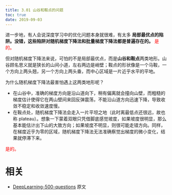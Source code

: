 ```yaml
---
title: 3.01 山谷和鞍点的问题
toc: true
date: 2019-09-03
---
```


进一步地，有人会说深度学习中的优化问题本身就很难，有太多 **局部最优点的陷阱。没错，这些陷阱对随机梯度下降法和批量梯度下降法都是普遍存在的。** <span style="color:red;">是的。</span>

但对随机梯度下降法来说，可怕的不是局部最优点，而是**山谷和鞍点**两类地形。山谷顾名思义就是狭长的山间小道，左右两边是峭壁；鞍点的形状像是一个马鞍，一个方向上两头翘，另一个方向上两头垂，而中心区域是一片近乎水平的平地。

为什么随机梯度下降法最害怕遇上这两类地形呢？

- 在山谷中，准确的梯度方向是沿山道向下，稍有偏离就会撞向山壁，而粗糙的梯度估计使得它在两山壁间来回反弹震荡，不能沿山道方向迅速下降，导致收敛不稳定和收敛速度慢。
- 在鞍点处，随机梯度下降法会走入一片平坦之地（此时离最低点还很远，故也称 plateau）。想象一下蒙着双眼只凭借脚底感觉坡度，如果坡度很明显，那么基本能估计出下山的大致方向；如果坡度不明显，则很可能走错方向。同样，在梯度近乎为零的区域，随机梯度下降法无法准确察觉出梯度的微小变化，结果就停滞下来。

<span style="color:red;">是的。</span>






# 相关

- [DeepLearning-500-questions](https://github.com/scutan90/DeepLearning-500-questions) 原文
